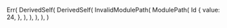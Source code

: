 Err(
    DerivedSelf(
        DerivedSelf(
            InvalidModulePath(
                ModulePath(
                    Id {
                        value: 24,
                    },
                ),
            ),
        ),
    ),
)